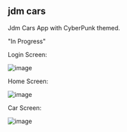 ## jdm cars

Jdm Cars App with CyberPunk themed.

"In Progress"

Login Screen:

![image](https://user-images.githubusercontent.com/83662229/137165833-54f5d3bc-bf85-487f-b12c-63332c8788b0.png)

Home Screen:

![image](https://user-images.githubusercontent.com/83662229/139741965-262e65fd-04f1-451a-95c4-ce4363711de4.png)

Car Screen:

![image](https://user-images.githubusercontent.com/83662229/139741935-79156ba5-a190-408a-b397-9f624d796f2d.png)





